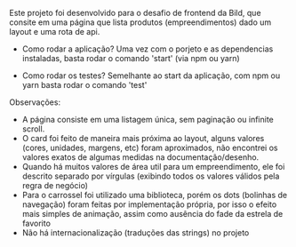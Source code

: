 Este projeto foi desenvolvido para o desafio de frontend da Bild, que consite em uma página que lista produtos (empreendimentos) dado um layout e uma rota de api.

- Como rodar a aplicação?
Uma vez com o porjeto e as dependencias instaladas, basta rodar o comando 'start' (via npm ou yarn)

- Como rodar os testes?
Semelhante ao start da aplicação, com npm ou yarn basta rodar o comando 'test'

Observações:
- A página consiste em uma listagem única, sem paginação ou infinite scroll.
- O card foi feito de maneira mais próxima ao layout, alguns valores (cores, unidades, margens, etc) foram aproximados, não encontrei os valores exatos de algumas medidas na documentação/desenho.
- Quando há muitos valores de área util para um empreendimento, ele foi descrito separado por vírgulas (exibindo todos os valores válidos pela regra de negócio)
- Para o carrossel foi utilizado uma biblioteca, porém os dots (bolinhas de navegação) foram feitas por implementação própria, por isso o efeito mais simples de animação, assim como ausência do fade da estrela de favorito
- Não há internacionalização (traduções das strings) no projeto
